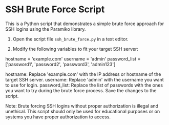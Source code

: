 # SSH Brute Force Script

This is a Python script that demonstrates a simple brute force approach for SSH logins using the Paramiko library.


1. Open the script file `ssh_brute_force.py` in a text editor.

2. Modify the following variables to fit your target SSH server:


hostname = 'example.com'
username = 'admin'
password_list = ['password1', 'password2', 'password3', 'admin123']

hostname: Replace 'example.com' with the IP address or hostname of the target SSH server.
username: Replace 'admin' with the username you want to use for login.
password_list: Replace the list of passwords with the ones you want to try during the brute force process.
Save the changes to the script.


Note: Brute forcing SSH logins without proper authorization is illegal and unethical. This script should only be used for educational purposes or on systems you have proper authorization to access.

